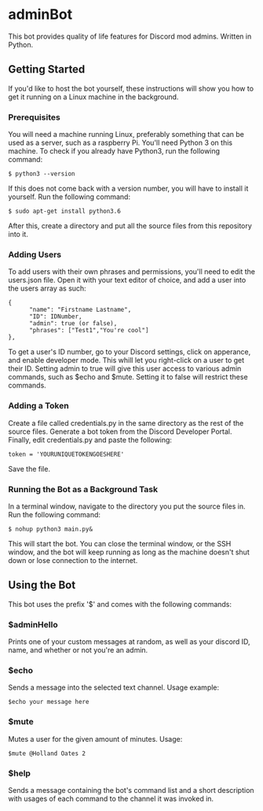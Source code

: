 # adminBot
This bot provides quality of life features for Discord mod admins. Written in Python.
## Getting Started
If you'd like to host the bot yourself, these instructions will show you how to get it running on a Linux machine in the background.
### Prerequisites
You will need a machine running Linux, preferably something that can be used as a server, such as a raspberry Pi. You'll need Python 3 on this machine. To check if you already have Python3, run the following command:
```
$ python3 --version
```
If this does not come back with a version number, you will have to install it yourself. Run the following command:
```
$ sudo apt-get install python3.6
```
After this, create a directory and put all the source files from this repository into it.
### Adding Users
To add users with their own phrases and permissions, you'll need to edit the users.json file. Open it with your text editor of choice, and add a user into the users array as such:
```
{
      "name": "Firstname Lastname",
      "ID": IDNumber,
      "admin": true (or false),
      "phrases": ["Test1","You're cool"]
},
```
To get a user's ID number, go to your Discord settings, click on apperance, and enable developer mode. This whill let you right-click on a user to get their ID.
Setting admin to true will give this user access to various admin commands, such as $echo and $mute. Setting it to false will restrict these commands.
### Adding a Token
Create a file called credentials.py in the same directory as the rest of the source files. Generate a bot token from the Discord Developer Portal. Finally, edit credentials.py and paste the following:
```
token = 'YOURUNIQUETOKENGOESHERE'
```
Save the file.
### Running the Bot as a Background Task
In a terminal window, navigate to the directory you put the source files in. Run the following command:
```
$ nohup python3 main.py&
```
This will start the bot. You can close the terminal window, or the SSH window, and the bot will keep running as long as the machine doesn't shut down or lose connection to the internet.
## Using the Bot
This bot uses the prefix '$' and comes with the following commands:
### $adminHello
Prints one of your custom messages at random, as well as your discord ID, name, and whether or not you're an admin.
### $echo
Sends a message into the selected text channel.
Usage example:
```
$echo your message here
```
### $mute
Mutes a user for the given amount of minutes. Usage:
```
$mute @Holland Oates 2
```
### $help
Sends a message containing the bot's command list and a short description with usages of each command to the channel it was invoked in.
